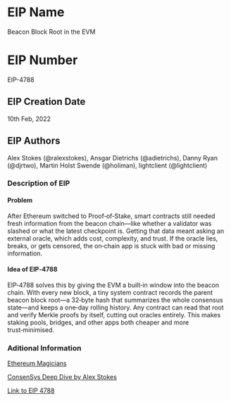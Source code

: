 # EIP Name

Beacon Block Root in the EVM

# EIP Number

 EIP-4788

## EIP Creation Date

 10th Feb, 2022

## EIP Authors

 Alex Stokes (@ralexstokes), Ansgar Dietrichs (@adietrichs), Danny Ryan (@djrtwo), Martin Holst Swende (@holiman), lightclient (@lightclient)

### Description of EIP

#### Problem

After Ethereum switched to Proof‑of‑Stake, smart contracts still needed fresh information from the beacon chain—like whether a validator was slashed or what the latest checkpoint is. Getting that data meant asking an external oracle, which adds cost, complexity, and trust. If the oracle lies, breaks, or gets censored, the on‑chain app is stuck with bad or missing information.

#### Idea of EIP‑4788

EIP‑4788 solves this by giving the EVM a built‑in window into the beacon chain. With every new block, a tiny system contract records the parent beacon block root—a 32‑byte hash that summarizes the whole consensus state—and keeps a one‑day rolling history. Any contract can read that root and verify Merkle proofs by itself, cutting out oracles entirely. This makes staking pools, bridges, and other apps both cheaper and more trust‑minimised.

### Aditional Information

[Ethereum Magicians](https://ethereum-magicians.org/t/eip-4788-beacon-root-in-evm/8281)

[ConsenSys Deep Dive by Alex Stokes](https://consensys.io/blog/ethereum-evolved-dencun-upgrade-part-3-eip-4788)


[Link to EIP 4788](https://eips.ethereum.org/EIPS/eip-4788)
